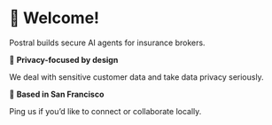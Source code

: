 # 👋 Welcome!

Postral builds secure AI agents for insurance brokers.

🔐 **Privacy-focused by design**

We deal with sensitive customer data and take data privacy seriously.

📍 **Based in San Francisco**

Ping us if you’d like to connect or collaborate locally.
